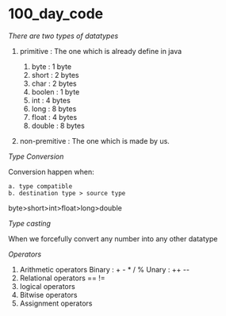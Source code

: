 # 100_day_code

*There are two types of datatypes*

1. primitive : The one which is already define in java
    1. byte : 1 byte
    2. short : 2 bytes
    3. char : 2 bytes
    4. boolen : 1 byte
    5. int : 4 bytes
    6. long : 8 bytes
    7. float : 4 bytes
    8. double : 8 bytes
    
2. non-premitive : The one which is made by us.

*Type Conversion*

Conversion happen when:

    a. type compatible
    b. destination type > source type

byte>short>int>float>long>double

*Type casting*

When we forcefully convert any number into any other datatype

*Operators*

1. Arithmetic operators
    Binary : + - * / %
    Unary : ++ --
2. Relational operators
    == != 
3. logical operators
4. Bitwise operators
5. Assignment operators
